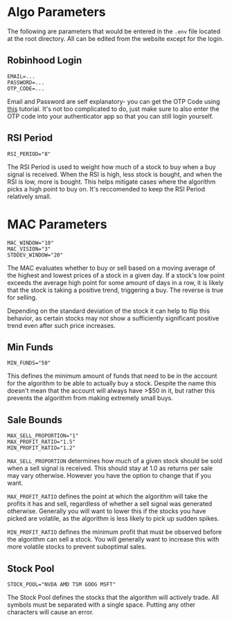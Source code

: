 # Algo Parameters
The following are parameters that would be entered in the `.env` file located at the root directory. All can be edited from the website except for the login.

## Robinhood Login
```
EMAIL=...
PASSWORD=...
OTP_CODE=...
```

Email and Password are self explanatory- you can get the OTP Code using [this](https://www.youtube.com/watch?v=C5buU4zjjx0) tutorial. It's not too complicated to do, just make sure to also enter the OTP code into your authenticator app so that you can still login yourself.

## RSI Period
```
RSI_PERIOD="8"
```

The RSI Period is used to weight how much of a stock to buy when a buy signal is received. When the RSI is high, less stock is bought, and when the RSI is low, more is bought. This helps mitigate cases where the algorithm picks a high point to buy on. It's reccomended to keep the RSI Period relatively small.

# MAC Parameters
```
MAC_WINDOW="10"
MAC_VISION="3"
STDDEV_WINDOW="20"
```

The MAC evaluates whether to buy or sell based on a moving average of the highest and lowest prices of a stock in a given day. If a stock's low point exceeds the average high point for some amount of days in a row, it is likely that the stock is taking a positive trend, triggering a buy. The reverse is true for selling.

Depending on the standard deviation of the stock it can help to flip this behavior, as certain stocks may not show a sufficiently significant positive trend even after such price increases.

## Min Funds
```
MIN_FUNDS="50"
```

This defines the minimum amount of funds that need to be in the account for the algorithm to be able to actually buy a stock. Despite the name this doesn't mean that the account will always have >$50 in it, but rather this prevents the algorithm from making extremely small buys.

## Sale Bounds
```
MAX_SELL_PROPORTION="1"
MAX_PROFIT_RATIO="1.5"
MIN_PROFIT_RATIO="1.2"
```

`MAX_SELL_PROPORTION` determines how much of a given stock should be sold when a sell signal is received. This should stay at 1.0 as returns per sale may vary otherwise. However you have the option to change that if you want.

`MAX_PROFIT_RATIO` defines the point at which the algorithm will take the profits it has and sell, regardless of whether a sell signal was generated otherwise. Generally you will want to lower this if the stocks you have picked are volatile, as the algorithm is less likely to pick up sudden spikes.

`MIN_PROFIT_RATIO` defines the minimum profit that must be observed before the algorithm can sell a stock. You will generally want to increase this with more volatile stocks to prevent suboptimal sales.

## Stock Pool
```
STOCK_POOL="NVDA AMD TSM GOOG MSFT"
```

The Stock Pool defines the stocks that the algorithm will actively trade. All symbols must be separated with a single space. Putting any other characters will cause an error.
